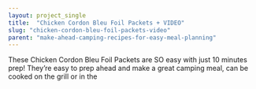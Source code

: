 ```yaml
---
layout: project_single
title:  "Chicken Cordon Bleu Foil Packets + VIDEO"
slug: "chicken-cordon-bleu-foil-packets-video"
parent: "make-ahead-camping-recipes-for-easy-meal-planning"
---
```

These Chicken Cordon Bleu Foil Packets are SO easy with just 10 minutes prep! They’re easy to prep ahead and make a great camping meal, can be cooked on the grill or in the
